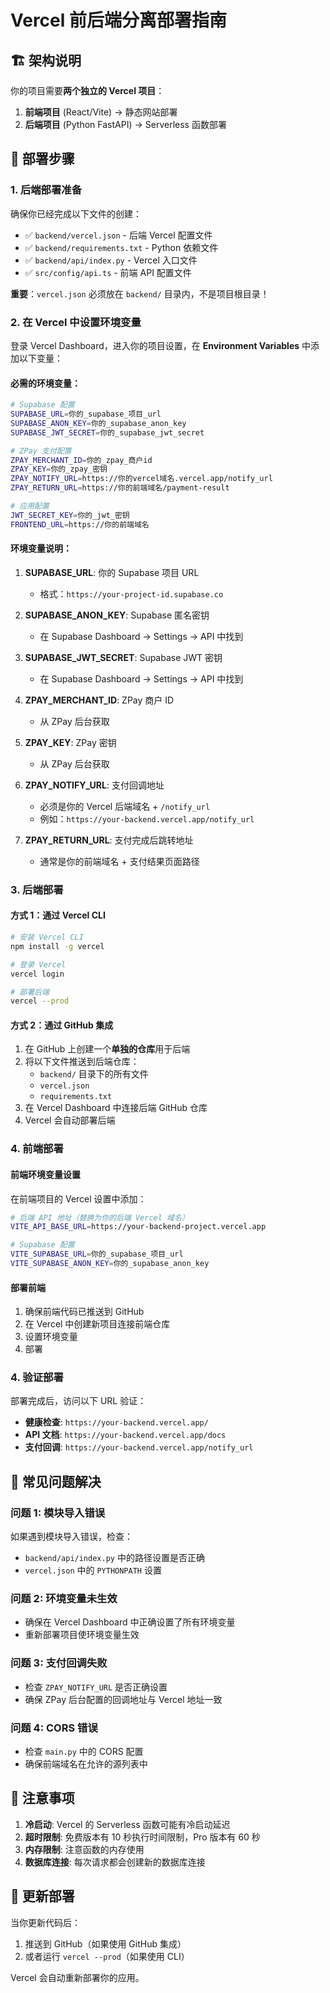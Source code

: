 # Vercel 前后端分离部署指南

## 🏗️ 架构说明

你的项目需要**两个独立的 Vercel 项目**：

1. **前端项目** (React/Vite) → 静态网站部署
2. **后端项目** (Python FastAPI) → Serverless 函数部署

## 🚀 部署步骤

### 1. 后端部署准备

确保你已经完成以下文件的创建：
- ✅ `backend/vercel.json` - 后端 Vercel 配置文件
- ✅ `backend/requirements.txt` - Python 依赖文件
- ✅ `backend/api/index.py` - Vercel 入口文件
- ✅ `src/config/api.ts` - 前端 API 配置文件

**重要**：`vercel.json` 必须放在 `backend/` 目录内，不是项目根目录！

### 2. 在 Vercel 中设置环境变量

登录 Vercel Dashboard，进入你的项目设置，在 **Environment Variables** 中添加以下变量：

#### 必需的环境变量：

```bash
# Supabase 配置
SUPABASE_URL=你的_supabase_项目_url
SUPABASE_ANON_KEY=你的_supabase_anon_key
SUPABASE_JWT_SECRET=你的_supabase_jwt_secret

# ZPay 支付配置
ZPAY_MERCHANT_ID=你的_zpay_商户id
ZPAY_KEY=你的_zpay_密钥
ZPAY_NOTIFY_URL=https://你的vercel域名.vercel.app/notify_url
ZPAY_RETURN_URL=https://你的前端域名/payment-result

# 应用配置
JWT_SECRET_KEY=你的_jwt_密钥
FRONTEND_URL=https://你的前端域名
```

#### 环境变量说明：

1. **SUPABASE_URL**: 你的 Supabase 项目 URL
   - 格式：`https://your-project-id.supabase.co`

2. **SUPABASE_ANON_KEY**: Supabase 匿名密钥
   - 在 Supabase Dashboard → Settings → API 中找到

3. **SUPABASE_JWT_SECRET**: Supabase JWT 密钥
   - 在 Supabase Dashboard → Settings → API 中找到

4. **ZPAY_MERCHANT_ID**: ZPay 商户 ID
   - 从 ZPay 后台获取

5. **ZPAY_KEY**: ZPay 密钥
   - 从 ZPay 后台获取

6. **ZPAY_NOTIFY_URL**: 支付回调地址
   - 必须是你的 Vercel 后端域名 + `/notify_url`
   - 例如：`https://your-backend.vercel.app/notify_url`

7. **ZPAY_RETURN_URL**: 支付完成后跳转地址
   - 通常是你的前端域名 + 支付结果页面路径

### 3. 后端部署

#### 方式 1：通过 Vercel CLI
```bash
# 安装 Vercel CLI
npm install -g vercel

# 登录 Vercel
vercel login

# 部署后端
vercel --prod
```

#### 方式 2：通过 GitHub 集成
1. 在 GitHub 上创建一个**单独的仓库**用于后端
2. 将以下文件推送到后端仓库：
   - `backend/` 目录下的所有文件
   - `vercel.json`
   - `requirements.txt`
3. 在 Vercel Dashboard 中连接后端 GitHub 仓库
4. Vercel 会自动部署后端

### 4. 前端部署

#### 前端环境变量设置
在前端项目的 Vercel 设置中添加：

```bash
# 后端 API 地址（替换为你的后端 Vercel 域名）
VITE_API_BASE_URL=https://your-backend-project.vercel.app

# Supabase 配置
VITE_SUPABASE_URL=你的_supabase_项目_url
VITE_SUPABASE_ANON_KEY=你的_supabase_anon_key
```

#### 部署前端
1. 确保前端代码已推送到 GitHub
2. 在 Vercel 中创建新项目连接前端仓库
3. 设置环境变量
4. 部署

### 4. 验证部署

部署完成后，访问以下 URL 验证：

- **健康检查**: `https://your-backend.vercel.app/`
- **API 文档**: `https://your-backend.vercel.app/docs`
- **支付回调**: `https://your-backend.vercel.app/notify_url`

## 🔧 常见问题解决

### 问题 1: 模块导入错误
如果遇到模块导入错误，检查：
- `backend/api/index.py` 中的路径设置是否正确
- `vercel.json` 中的 `PYTHONPATH` 设置

### 问题 2: 环境变量未生效
- 确保在 Vercel Dashboard 中正确设置了所有环境变量
- 重新部署项目使环境变量生效

### 问题 3: 支付回调失败
- 检查 `ZPAY_NOTIFY_URL` 是否正确设置
- 确保 ZPay 后台配置的回调地址与 Vercel 地址一致

### 问题 4: CORS 错误
- 检查 `main.py` 中的 CORS 配置
- 确保前端域名在允许的源列表中

## 📝 注意事项

1. **冷启动**: Vercel 的 Serverless 函数可能有冷启动延迟
2. **超时限制**: 免费版本有 10 秒执行时间限制，Pro 版本有 60 秒
3. **内存限制**: 注意函数的内存使用
4. **数据库连接**: 每次请求都会创建新的数据库连接

## 🔄 更新部署

当你更新代码后：
1. 推送到 GitHub（如果使用 GitHub 集成）
2. 或者运行 `vercel --prod`（如果使用 CLI）

Vercel 会自动重新部署你的应用。 